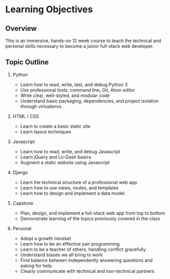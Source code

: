 # Learning Objectives

## Overview

This is an immersive, hands-on 12 week course to teach the technical and personal skills necessary to become a junior full-stack web developer.

## Topic Outline

1.  Python

    * Learn how to read, write, test, and debug Python 3
    * Use professional tools: command line, Git, Atom editor
    * Write clear, well-styled, and modular code
    * Understand basic packaging, dependencies, and project isolation through virtualenvs

1.  HTML / CSS

    * Learn to create a basic static site
    * Learn layout techniques

1.  Javascript

    * Learn how to read, write, and debug Javascript
    * Learn jQuery and Lo-Dash basics
    * Augment a static website using Javascript

1.  Django

    * Learn the technical structure of a professional web app
    * Learn how to use views, routes, and templates
    * Learn how to design and implement a data model

1.  Capstone

    * Plan, design, and implement a full-stack web app from top to bottom
    * Demonstrate learning of the topics previously covered in the class

1.  Personal

    * Adopt a growth mindset
    * Learn how to be an effective pair programming
    * Learn to be a teacher of others, handling conflict gracefully
    * Understand biases we all bring to work
    * Find balance between independently answering questions and asking for help
    * Clearly communicate with technical and non-technical partners
